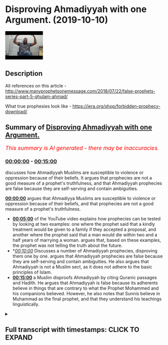 # Disproving Ahmadiyyah with one Argument. (2019-10-10)

![alt Disproving Ahmadiyyah with one Argument.](tFXReth0BEM.jpg "Disproving Ahmadiyyah with one Argument.")

## Description

All references on this article  - http://www.manyprophetsonemessage.com/2018/07/22/false-prophets-series-part-5-ghulam-ahmad/

What true prophesies look like - https://iera.org/shop/forbidden-prophecy-download/

## Summary of [Disproving Ahmadiyyah with one Argument.](https://www.youtube.com/watch?v=tFXReth0BEM)


*<span style="color:red; font-size:125%">This summary is AI generated - there may be inaccuracies</span>. [](/)*

### [00:00:00](https://www.youtube.com/watch?v=tFXReth0BEM&t=0) - [00:15:00](https://www.youtube.com/watch?v=tFXReth0BEM&t=900)

 discusses how Ahmadiyyah Muslims are susceptible to violence or oppression because of their beliefs. It argues that prophecies are not a good measure of a prophet's truthfulness, and that Ahmadiyyah prophecies are false because they are self-serving and contain ambiguities.

**[00:00:00](https://www.youtube.com/watch?v=tFXReth0BEM&t=0)**  argues that Ahmadiyya Muslims are susceptible to violence or oppression because of their beliefs, and that prophecies are not a good measure of a prophet's truthfulness.
* **[00:05:00](https://www.youtube.com/watch?v=tFXReth0BEM&t=300)** of the YouTube video explains how prophecies can be tested by looking at two examples: one where the prophet said that a kindly treatment would be given to a family if they accepted a proposal, and another where the prophet said that a man would die within two and a half years of marrying a woman. argues that, based on these examples, the prophet was not telling the truth about the future.
* **[00:10:00](https://www.youtube.com/watch?v=tFXReth0BEM&t=600)* Discusses a number of Ahmadiyyah prophecies, disproving them one by one. argues that Ahmadiyyah prophecies are false because they are self-serving and contain ambiguities. He also argues that Ahmadiyyah is not a Muslim sect, as it does not adhere to the basic principles of Islam.
* **[00:15:00](https://www.youtube.com/watch?v=tFXReth0BEM&t=900)**  a Muslim disproofs Ahmadiyyah by citing Quranic passages and Hadith. He argues that Ahmadiyyah is false because its adherents believe in things that are contrary to what the Prophet Mohammed and his companions believed. However, he also notes that Sunnis believe in Muhammad as the final prophet, and that they understand his teachings linguistically.

<details><summary><h2>Full transcript with timestamps: CLICK TO EXPAND</h2></summary>

[0:00:00](https://youtu.be/tFXReth0BEM?t=0) Salam alaikum warahmatullahi what I care  
[0:00:02](https://youtu.be/tFXReth0BEM?t=2) - how are you guys doing and this is a  
[0:00:04](https://youtu.be/tFXReth0BEM?t=4) short video hopefully which is meant to  
[0:00:07](https://youtu.be/tFXReth0BEM?t=7) elucidate our brothers and humanity from  
[0:00:11](https://youtu.be/tFXReth0BEM?t=11) the at midi community of course we  
[0:00:14](https://youtu.be/tFXReth0BEM?t=14) understand that the ahmadiyya community  
[0:00:16](https://youtu.be/tFXReth0BEM?t=16) is a small community of about ten  
[0:00:19](https://youtu.be/tFXReth0BEM?t=19) million people worldwide according to  
[0:00:21](https://youtu.be/tFXReth0BEM?t=21) statistics and then we also understand  
[0:00:23](https://youtu.be/tFXReth0BEM?t=23) that they because of that because of  
[0:00:26](https://youtu.be/tFXReth0BEM?t=26) that may be susceptible to kind of  
[0:00:29](https://youtu.be/tFXReth0BEM?t=29) violence or oppression all these things  
[0:00:31](https://youtu.be/tFXReth0BEM?t=31) Wow so the first thing we should  
[0:00:33](https://youtu.be/tFXReth0BEM?t=33) actually sell by saying is that whenever  
[0:00:36](https://youtu.be/tFXReth0BEM?t=36) you see people who who are susceptible  
[0:00:40](https://youtu.be/tFXReth0BEM?t=40) to those things we should be careful not  
[0:00:42](https://youtu.be/tFXReth0BEM?t=42) to twist you know ideological points of  
[0:00:45](https://youtu.be/tFXReth0BEM?t=45) contention theological points of  
[0:00:47](https://youtu.be/tFXReth0BEM?t=47) contention which I'm going to raise in  
[0:00:48](https://youtu.be/tFXReth0BEM?t=48) fact in this video to religious violence  
[0:00:52](https://youtu.be/tFXReth0BEM?t=52) or oppression or anything like that so  
[0:00:55](https://youtu.be/tFXReth0BEM?t=55) that's that's a disclaimer that I want  
[0:00:56](https://youtu.be/tFXReth0BEM?t=56) to make and just for those who don't  
[0:00:58](https://youtu.be/tFXReth0BEM?t=58) understand who and what the Atman is aa  
[0:01:02](https://youtu.be/tFXReth0BEM?t=62) the admin is are a group of people who  
[0:01:04](https://youtu.be/tFXReth0BEM?t=64) believe in the Quran the veracity of the  
[0:01:06](https://youtu.be/tFXReth0BEM?t=66) Quran and they actually even believe in  
[0:01:09](https://youtu.be/tFXReth0BEM?t=69) the son now the you know the the  
[0:01:11](https://youtu.be/tFXReth0BEM?t=71) literature of the Muslims of the Sunni  
[0:01:14](https://youtu.be/tFXReth0BEM?t=74) Muslims like Bukhari Muslim etc and what  
[0:01:18](https://youtu.be/tFXReth0BEM?t=78) they also believe which is what  
[0:01:19](https://youtu.be/tFXReth0BEM?t=79) separates them from the main body of  
[0:01:21](https://youtu.be/tFXReth0BEM?t=81) Sunni Islam and Shia Islam the fact that  
[0:01:25](https://youtu.be/tFXReth0BEM?t=85) there was a prophet that came after they  
[0:01:26](https://youtu.be/tFXReth0BEM?t=86) call him what I'm Ahmed now this man was  
[0:01:28](https://youtu.be/tFXReth0BEM?t=88) a man who was born 1835 and died in 1908  
[0:01:32](https://youtu.be/tFXReth0BEM?t=92) and was in British occupied India at  
[0:01:36](https://youtu.be/tFXReth0BEM?t=96) that time now I'm not gonna go to  
[0:01:38](https://youtu.be/tFXReth0BEM?t=98) conspiracy theories about him lazing and  
[0:01:40](https://youtu.be/tFXReth0BEM?t=100) conspiring with the British it of course  
[0:01:42](https://youtu.be/tFXReth0BEM?t=102) this is the main stream kind of  
[0:01:44](https://youtu.be/tFXReth0BEM?t=104) narrative within Sunni circles which is  
[0:01:47](https://youtu.be/tFXReth0BEM?t=107) that you know he was conspiring with a  
[0:01:49](https://youtu.be/tFXReth0BEM?t=109) British or he was enacting the British  
[0:01:51](https://youtu.be/tFXReth0BEM?t=111) will in that you know he kind of unquiet  
[0:01:57](https://youtu.be/tFXReth0BEM?t=117) eyes the the obligation of jihad  
[0:02:01](https://youtu.be/tFXReth0BEM?t=121) physical fighting back because the  
[0:02:04](https://youtu.be/tFXReth0BEM?t=124) British at that time they had an agenda  
[0:02:07](https://youtu.be/tFXReth0BEM?t=127) of course to to  
[0:02:11](https://youtu.be/tFXReth0BEM?t=131) do you militarize if you like the  
[0:02:14](https://youtu.be/tFXReth0BEM?t=134) aggressing military elements of the  
[0:02:17](https://youtu.be/tFXReth0BEM?t=137) indian colonial people's that's that's a  
[0:02:21](https://youtu.be/tFXReth0BEM?t=141) conspiracy i will call it or it could be  
[0:02:23](https://youtu.be/tFXReth0BEM?t=143) true  
[0:02:23](https://youtu.be/tFXReth0BEM?t=143) i'm not going into the details of this  
[0:02:25](https://youtu.be/tFXReth0BEM?t=145) now because it's not my area of interest  
[0:02:27](https://youtu.be/tFXReth0BEM?t=147) at this point in time but it's important  
[0:02:30](https://youtu.be/tFXReth0BEM?t=150) just to know what kind of narratives are  
[0:02:32](https://youtu.be/tFXReth0BEM?t=152) out there now here's what I do want to  
[0:02:34](https://youtu.be/tFXReth0BEM?t=154) say what you think is very important how  
[0:02:37](https://youtu.be/tFXReth0BEM?t=157) do we know a profit is a profit this is  
[0:02:39](https://youtu.be/tFXReth0BEM?t=159) a good question  
[0:02:40](https://youtu.be/tFXReth0BEM?t=160) okay how do we know a profit is a profit  
[0:02:41](https://youtu.be/tFXReth0BEM?t=161) now in the Islamic tradition I've  
[0:02:43](https://youtu.be/tFXReth0BEM?t=163) already made the argument that from a  
[0:02:45](https://youtu.be/tFXReth0BEM?t=165) completely textual basis that they  
[0:02:48](https://youtu.be/tFXReth0BEM?t=168) cannot be seen to be any profit that  
[0:02:49](https://youtu.be/tFXReth0BEM?t=169) comes after Prophet Muhammad why because  
[0:02:52](https://youtu.be/tFXReth0BEM?t=172) of the versions of lab where he's  
[0:02:54](https://youtu.be/tFXReth0BEM?t=174) referred to as hot and hot in the  
[0:02:56](https://youtu.be/tFXReth0BEM?t=176) beginning so that he's the scene of the  
[0:03:00](https://youtu.be/tFXReth0BEM?t=180) profits point is also the final prophet  
[0:03:02](https://youtu.be/tFXReth0BEM?t=182) now linguists and professor hoon  
[0:03:04](https://youtu.be/tFXReth0BEM?t=184) exegetes of the Quran through all of  
[0:03:06](https://youtu.be/tFXReth0BEM?t=186) history have said that this means that  
[0:03:08](https://youtu.be/tFXReth0BEM?t=188) he is the final prophet the Prophet  
[0:03:09](https://youtu.be/tFXReth0BEM?t=189) himself said in Buhari  
[0:03:11](https://youtu.be/tFXReth0BEM?t=191) in many different anyway I have in fact  
[0:03:13](https://youtu.be/tFXReth0BEM?t=193) different narrations that let it be  
[0:03:15](https://youtu.be/tFXReth0BEM?t=195) about me there's no prophet afternoon  
[0:03:16](https://youtu.be/tFXReth0BEM?t=196) now this is the strongest argument and  
[0:03:18](https://youtu.be/tFXReth0BEM?t=198) there are many arguments which are  
[0:03:19](https://youtu.be/tFXReth0BEM?t=199) subsidiary to those arguments we shall  
[0:03:21](https://youtu.be/tFXReth0BEM?t=201) meet to show that there cannot be a  
[0:03:24](https://youtu.be/tFXReth0BEM?t=204) prophet after prophet Muhammad from an  
[0:03:26](https://youtu.be/tFXReth0BEM?t=206) Islamic perspective however there's an  
[0:03:28](https://youtu.be/tFXReth0BEM?t=208) argument I want to make today which is a  
[0:03:30](https://youtu.be/tFXReth0BEM?t=210) different kind of argument you see well  
[0:03:32](https://youtu.be/tFXReth0BEM?t=212) I'm with himself who as we've said was  
[0:03:35](https://youtu.be/tFXReth0BEM?t=215) quite modern man in terms of his  
[0:03:36](https://youtu.be/tFXReth0BEM?t=216) political placement  
[0:03:38](https://youtu.be/tFXReth0BEM?t=218) he says the following he says that to  
[0:03:41](https://youtu.be/tFXReth0BEM?t=221) draw to judge my truthfulness or lies  
[0:03:43](https://youtu.be/tFXReth0BEM?t=223) there is no better test than prophesies  
[0:03:46](https://youtu.be/tFXReth0BEM?t=226) and he also said let it be known to the  
[0:03:49](https://youtu.be/tFXReth0BEM?t=229) unbelieving persons that my truthfulness  
[0:03:51](https://youtu.be/tFXReth0BEM?t=231) or false will be judged on my prophecies  
[0:03:53](https://youtu.be/tFXReth0BEM?t=233) there is no other touchstone for it and  
[0:03:56](https://youtu.be/tFXReth0BEM?t=236) of course I'm going to provide an  
[0:03:58](https://youtu.be/tFXReth0BEM?t=238) article with all of the references for  
[0:04:02](https://youtu.be/tFXReth0BEM?t=242) these things that he said so what he's  
[0:04:04](https://youtu.be/tFXReth0BEM?t=244) saying is and this is mentioned just  
[0:04:09](https://youtu.be/tFXReth0BEM?t=249) mentioned you know  
[0:04:17](https://youtu.be/tFXReth0BEM?t=257) in Boots where I will show you the  
[0:04:20](https://youtu.be/tFXReth0BEM?t=260) evidences for the references for those  
[0:04:23](https://youtu.be/tFXReth0BEM?t=263) particular quotations I just came as I'm  
[0:04:26](https://youtu.be/tFXReth0BEM?t=266) finding those quotations what I'm gonna  
[0:04:27](https://youtu.be/tFXReth0BEM?t=267) say is that I believe that what a madman  
[0:04:29](https://youtu.be/tFXReth0BEM?t=269) is actually right these points in fact  
[0:04:32](https://youtu.be/tFXReth0BEM?t=272) it is a good point to make that  
[0:04:34](https://youtu.be/tFXReth0BEM?t=274) prophecies are wise required for example  
[0:04:36](https://youtu.be/tFXReth0BEM?t=276) those two things to judge my  
[0:04:38](https://youtu.be/tFXReth0BEM?t=278) truthfulness of lives is no business and  
[0:04:40](https://youtu.be/tFXReth0BEM?t=280) prophecies is mentioned in a book called  
[0:04:42](https://youtu.be/tFXReth0BEM?t=282) rahani Mazzini the volume 19 page 288 is  
[0:04:47](https://youtu.be/tFXReth0BEM?t=287) also let it be known to the unbelieving  
[0:04:49](https://youtu.be/tFXReth0BEM?t=289) persons that my truthfulness or false  
[0:04:51](https://youtu.be/tFXReth0BEM?t=291) winters am uneasy there is no better  
[0:04:53](https://youtu.be/tFXReth0BEM?t=293) touchstone for it is in Amenas he mocked  
[0:04:55](https://youtu.be/tFXReth0BEM?t=295) he Islam page 208 of these references I  
[0:04:59](https://youtu.be/tFXReth0BEM?t=299) will provide in an article which I'm  
[0:05:02](https://youtu.be/tFXReth0BEM?t=302) basing it on this research on now having  
[0:05:05](https://youtu.be/tFXReth0BEM?t=305) said that he's saying basically my  
[0:05:06](https://youtu.be/tFXReth0BEM?t=306) prophecies which is my predictions of  
[0:05:08](https://youtu.be/tFXReth0BEM?t=308) the future this is the touchstone to  
[0:05:11](https://youtu.be/tFXReth0BEM?t=311) know if I'm truthful and I think this is  
[0:05:12](https://youtu.be/tFXReth0BEM?t=312) a very fair test because if someone is  
[0:05:14](https://youtu.be/tFXReth0BEM?t=314) being divinely inspired if someone is  
[0:05:17](https://youtu.be/tFXReth0BEM?t=317) being divinely inspired they should be  
[0:05:19](https://youtu.be/tFXReth0BEM?t=319) in fact yeah telling the truth about the  
[0:05:22](https://youtu.be/tFXReth0BEM?t=322) future because if God is all-knowing he  
[0:05:23](https://youtu.be/tFXReth0BEM?t=323) knows the future as well  
[0:05:24](https://youtu.be/tFXReth0BEM?t=324) very fair enough and that is actually  
[0:05:26](https://youtu.be/tFXReth0BEM?t=326) one of the challenges we as Muslims make  
[0:05:28](https://youtu.be/tFXReth0BEM?t=328) to non-muslims that if the Prophet had  
[0:05:31](https://youtu.be/tFXReth0BEM?t=331) made a prediction of the future that is  
[0:05:33](https://youtu.be/tFXReth0BEM?t=333) time-bound  
[0:05:34](https://youtu.be/tFXReth0BEM?t=334) for example place bound that ship have  
[0:05:38](https://youtu.be/tFXReth0BEM?t=338) materialized and if it can be falsified  
[0:05:39](https://youtu.be/tFXReth0BEM?t=339) this effectively falsify his prophethood  
[0:05:42](https://youtu.be/tFXReth0BEM?t=342) it's a very fair enough test because no  
[0:05:44](https://youtu.be/tFXReth0BEM?t=344) one knows the future for sure now I want  
[0:05:47](https://youtu.be/tFXReth0BEM?t=347) to just introduce you to two prophecies  
[0:05:48](https://youtu.be/tFXReth0BEM?t=348) or two or three prophecies that will I'm  
[0:05:50](https://youtu.be/tFXReth0BEM?t=350) adamant made and we want to look at  
[0:05:51](https://youtu.be/tFXReth0BEM?t=351) these prophecies and see was he telling  
[0:05:53](https://youtu.be/tFXReth0BEM?t=353) the truth or not he says what a madman  
[0:05:57](https://youtu.be/tFXReth0BEM?t=357) says in the following he says it was  
[0:05:59](https://youtu.be/tFXReth0BEM?t=359) revealed to me by the Most High God that  
[0:06:03](https://youtu.be/tFXReth0BEM?t=363) I should seek the hand of Ahmed begs  
[0:06:05](https://youtu.be/tFXReth0BEM?t=365) Eldar eldest daughter and to tell them  
[0:06:08](https://youtu.be/tFXReth0BEM?t=368) that a kindly treatment shall be dealt  
[0:06:11](https://youtu.be/tFXReth0BEM?t=371) to them if they accept the proposal and  
[0:06:13](https://youtu.be/tFXReth0BEM?t=373) that this marriage shall bring to them  
[0:06:15](https://youtu.be/tFXReth0BEM?t=375) blessings and blissful beatitude but if  
[0:06:18](https://youtu.be/tFXReth0BEM?t=378) they should refuse to do so the end of  
[0:06:21](https://youtu.be/tFXReth0BEM?t=381) the girl shall be very sad  
[0:06:23](https://youtu.be/tFXReth0BEM?t=383) and the man who shall marry her shall  
[0:06:26](https://youtu.be/tFXReth0BEM?t=386) die  
[0:06:26](https://youtu.be/tFXReth0BEM?t=386) within two and a half years and her  
[0:06:28](https://youtu.be/tFXReth0BEM?t=388) father within three years from the date  
[0:06:30](https://youtu.be/tFXReth0BEM?t=390) of marriage God the most high will  
[0:06:33](https://youtu.be/tFXReth0BEM?t=393) remove every obstacle in the end bring  
[0:06:36](https://youtu.be/tFXReth0BEM?t=396) her into marriage with me Tocqueville  
[0:06:38](https://youtu.be/tFXReth0BEM?t=398) Allah saying this yeah and turn the  
[0:06:40](https://youtu.be/tFXReth0BEM?t=400) irreligious people into Muslims and  
[0:06:42](https://youtu.be/tFXReth0BEM?t=402) bring to guidance those who have lost  
[0:06:45](https://youtu.be/tFXReth0BEM?t=405) the right path it's very clear what a  
[0:06:49](https://youtu.be/tFXReth0BEM?t=409) madman is saying that he will marry this  
[0:06:51](https://youtu.be/tFXReth0BEM?t=411) woman  
[0:06:52](https://youtu.be/tFXReth0BEM?t=412) whose name is Mohammad II Begum yeah  
[0:06:55](https://youtu.be/tFXReth0BEM?t=415) he's saying that will happen in this  
[0:06:56](https://youtu.be/tFXReth0BEM?t=416) time if this doesn't happen and so on  
[0:06:58](https://youtu.be/tFXReth0BEM?t=418) then we problematic now highs will jump  
[0:07:01](https://youtu.be/tFXReth0BEM?t=421) on this and say well hold on he says  
[0:07:02](https://youtu.be/tFXReth0BEM?t=422) that if the people repent there was a  
[0:07:04](https://youtu.be/tFXReth0BEM?t=424) condition of repentance the family if  
[0:07:06](https://youtu.be/tFXReth0BEM?t=426) the family doesn't repent then all these  
[0:07:08](https://youtu.be/tFXReth0BEM?t=428) things will happen however even after a  
[0:07:11](https://youtu.be/tFXReth0BEM?t=431) family was sending because they got a  
[0:07:13](https://youtu.be/tFXReth0BEM?t=433) little bit worried actually maybe this  
[0:07:14](https://youtu.be/tFXReth0BEM?t=434) guy is telling the truth the family side  
[0:07:16](https://youtu.be/tFXReth0BEM?t=436) writing you know letters of apology to  
[0:07:18](https://youtu.be/tFXReth0BEM?t=438) the two and so on even after that he  
[0:07:22](https://youtu.be/tFXReth0BEM?t=442) reiterated so a company because of  
[0:07:24](https://youtu.be/tFXReth0BEM?t=444) repentance he reiterated the same  
[0:07:26](https://youtu.be/tFXReth0BEM?t=446) message she said even after they  
[0:07:29](https://youtu.be/tFXReth0BEM?t=449) supposedly you know apologized and so on  
[0:07:31](https://youtu.be/tFXReth0BEM?t=451) but the death of Ahmed but beg broke  
[0:07:34](https://youtu.be/tFXReth0BEM?t=454) their backs and this was why they sent  
[0:07:36](https://youtu.be/tFXReth0BEM?t=456) letters of apology and regret so he's  
[0:07:38](https://youtu.be/tFXReth0BEM?t=458) acknowledging that they said assembly is  
[0:07:40](https://youtu.be/tFXReth0BEM?t=460) of a program as they were struck by fear  
[0:07:43](https://youtu.be/tFXReth0BEM?t=463) and terror in their hearts it was  
[0:07:44](https://youtu.be/tFXReth0BEM?t=464) essential that God the Most High  
[0:07:46](https://youtu.be/tFXReth0BEM?t=466) according to his ancient way postponed  
[0:07:48](https://youtu.be/tFXReth0BEM?t=468) the day of punishment to some later time  
[0:07:50](https://youtu.be/tFXReth0BEM?t=470) that is to the time when those people  
[0:07:53](https://youtu.be/tFXReth0BEM?t=473) again turned back fully to another time  
[0:07:56](https://youtu.be/tFXReth0BEM?t=476) of fearing and turning to God is  
[0:07:58](https://youtu.be/tFXReth0BEM?t=478) displayed as proved by the whole of the  
[0:08:00](https://youtu.be/tFXReth0BEM?t=480) Quran but the essence of the prophecy  
[0:08:03](https://youtu.be/tFXReth0BEM?t=483) that this woman will enter into this  
[0:08:05](https://youtu.be/tFXReth0BEM?t=485) marriage with me is an absolute fate  
[0:08:08](https://youtu.be/tFXReth0BEM?t=488) isn't a discovery is an absolute fate  
[0:08:11](https://youtu.be/tFXReth0BEM?t=491) which cannot be averted now this is  
[0:08:14](https://youtu.be/tFXReth0BEM?t=494) clear even after the so-called  
[0:08:16](https://youtu.be/tFXReth0BEM?t=496) repentance and apology so absolute faith  
[0:08:18](https://youtu.be/tFXReth0BEM?t=498) which were which one cannot be averted  
[0:08:20](https://youtu.be/tFXReth0BEM?t=500) he says so after these days when God the  
[0:08:22](https://youtu.be/tFXReth0BEM?t=502) most high sees that these people's  
[0:08:24](https://youtu.be/tFXReth0BEM?t=504) hearts have hardened and that they have  
[0:08:26](https://youtu.be/tFXReth0BEM?t=506) not valued the few days of respite and  
[0:08:29](https://youtu.be/tFXReth0BEM?t=509) relaxation given to them then he will  
[0:08:31](https://youtu.be/tFXReth0BEM?t=511) turn to the fulfillment of the prophecy  
[0:08:33](https://youtu.be/tFXReth0BEM?t=513) of his holy word  
[0:08:35](https://youtu.be/tFXReth0BEM?t=515) so you can't say that because of all the  
[0:08:37](https://youtu.be/tFXReth0BEM?t=517) family repented because here saying he's  
[0:08:38](https://youtu.be/tFXReth0BEM?t=518) definitely she's been definitely to be  
[0:08:39](https://youtu.be/tFXReth0BEM?t=519) married with me what did this happen  
[0:08:45](https://youtu.be/tFXReth0BEM?t=525) was he ever married to Mohamed he bigger  
[0:08:47](https://youtu.be/tFXReth0BEM?t=527) this is the question we have to ask  
[0:08:49](https://youtu.be/tFXReth0BEM?t=529) because this was saying it's absolute  
[0:08:50](https://youtu.be/tFXReth0BEM?t=530) the answer is no he never married her  
[0:08:54](https://youtu.be/tFXReth0BEM?t=534) and there's no evidence like he married  
[0:08:55](https://youtu.be/tFXReth0BEM?t=535) her in fact she got married to another  
[0:08:56](https://youtu.be/tFXReth0BEM?t=536) man now then all those bad things happen  
[0:08:59](https://youtu.be/tFXReth0BEM?t=539) to Mohammed he Begum did you know did  
[0:09:03](https://youtu.be/tFXReth0BEM?t=543) Allah break their backs and so on no  
[0:09:05](https://youtu.be/tFXReth0BEM?t=545) more so the question is how can his  
[0:09:09](https://youtu.be/tFXReth0BEM?t=549) prophecy be wrong if he knows the future  
[0:09:10](https://youtu.be/tFXReth0BEM?t=550) it seems someone may be a critical say  
[0:09:14](https://youtu.be/tFXReth0BEM?t=554) this man really wanted to get married to  
[0:09:15](https://youtu.be/tFXReth0BEM?t=555) this woman was using fear tactics to try  
[0:09:19](https://youtu.be/tFXReth0BEM?t=559) to persuade the woman for marriage but  
[0:09:22](https://youtu.be/tFXReth0BEM?t=562) that never materialized but  
[0:09:24](https://youtu.be/tFXReth0BEM?t=564) unfortunately what that did is it put  
[0:09:26](https://youtu.be/tFXReth0BEM?t=566) the cat in with the pigeons it put the  
[0:09:27](https://youtu.be/tFXReth0BEM?t=567) spanner in with the Woodworks because  
[0:09:29](https://youtu.be/tFXReth0BEM?t=569) now we can say that this is a false  
[0:09:31](https://youtu.be/tFXReth0BEM?t=571) prophecy which effectively you could  
[0:09:34](https://youtu.be/tFXReth0BEM?t=574) argue falsifies his whole claim to  
[0:09:38](https://youtu.be/tFXReth0BEM?t=578) profit so by the way he says this and  
[0:09:42](https://youtu.be/tFXReth0BEM?t=582) I'll give you the references in the  
[0:09:44](https://youtu.be/tFXReth0BEM?t=584) article you can check the other comfort  
[0:09:45](https://youtu.be/tFXReth0BEM?t=585) in the description box  
[0:09:46](https://youtu.be/tFXReth0BEM?t=586) by the way of prophecy the exalted God  
[0:09:49](https://youtu.be/tFXReth0BEM?t=589) revealed him to his number one that  
[0:09:51](https://youtu.be/tFXReth0BEM?t=591) ultimately the elder daughter of Mirza  
[0:09:53](https://youtu.be/tFXReth0BEM?t=593) Ahmed Beck son of menahalim Beck would  
[0:09:57](https://youtu.be/tFXReth0BEM?t=597) be married to me these people will  
[0:09:59](https://youtu.be/tFXReth0BEM?t=599) resort to great hostility and would put  
[0:10:01](https://youtu.be/tFXReth0BEM?t=601) many obstacles in the way but in the end  
[0:10:03](https://youtu.be/tFXReth0BEM?t=603) it would surely take place the exalted  
[0:10:06](https://youtu.be/tFXReth0BEM?t=606) God by all possible means bring her to  
[0:10:08](https://youtu.be/tFXReth0BEM?t=608) me  
[0:10:09](https://youtu.be/tFXReth0BEM?t=609) whether a virgin or a widow and would  
[0:10:11](https://youtu.be/tFXReth0BEM?t=611) remove all impediments and would of  
[0:10:13](https://youtu.be/tFXReth0BEM?t=613) necessity to the Sun and no one will be  
[0:10:17](https://youtu.be/tFXReth0BEM?t=617) able to prevent it yeah if this has been  
[0:10:21](https://youtu.be/tFXReth0BEM?t=621) in the hadith literature of the Salim  
[0:10:24](https://youtu.be/tFXReth0BEM?t=624) that he was saying that this is gonna  
[0:10:26](https://youtu.be/tFXReth0BEM?t=626) happen I'm gonna marry this woman and he  
[0:10:28](https://youtu.be/tFXReth0BEM?t=628) never did it imagine what the Orientals  
[0:10:29](https://youtu.be/tFXReth0BEM?t=629) would be doing they'll be having a field  
[0:10:31](https://youtu.be/tFXReth0BEM?t=631) day with this information now look at  
[0:10:36](https://youtu.be/tFXReth0BEM?t=636) this  
[0:10:36](https://youtu.be/tFXReth0BEM?t=636) in addition to this false prophecy yeah  
[0:10:38](https://youtu.be/tFXReth0BEM?t=638) secondary one he says it is God's  
[0:10:41](https://youtu.be/tFXReth0BEM?t=641) intention this is him again God's  
[0:10:44](https://youtu.be/tFXReth0BEM?t=644) intention that he will bring two ladies  
[0:10:46](https://youtu.be/tFXReth0BEM?t=646) in my wedlock  
[0:10:48](https://youtu.be/tFXReth0BEM?t=648) one will be a virgin and the other a  
[0:10:50](https://youtu.be/tFXReth0BEM?t=650) widow  
[0:10:51](https://youtu.be/tFXReth0BEM?t=651) therefore this inspiration now as  
[0:10:53](https://youtu.be/tFXReth0BEM?t=653) related to the version has been  
[0:10:55](https://youtu.be/tFXReth0BEM?t=655) fulfilled and presented by the grace of  
[0:10:57](https://youtu.be/tFXReth0BEM?t=657) God I have four sons from it this wife  
[0:10:59](https://youtu.be/tFXReth0BEM?t=659) I'm still waiting for the fulfillment of  
[0:11:01](https://youtu.be/tFXReth0BEM?t=661) the inspiration regarding Widow now the  
[0:11:03](https://youtu.be/tFXReth0BEM?t=663) thing is what I'm not married twice most  
[0:11:04](https://youtu.be/tFXReth0BEM?t=664) two versions he married twice before and  
[0:11:07](https://youtu.be/tFXReth0BEM?t=667) he married - harmik Bibi and no strategy  
[0:11:09](https://youtu.be/tFXReth0BEM?t=669) em bigger both of them yes both of them  
[0:11:13](https://youtu.be/tFXReth0BEM?t=673) are virgins now the question is he said  
[0:11:15](https://youtu.be/tFXReth0BEM?t=675) I'm gonna marry a virgin and the widow  
[0:11:16](https://youtu.be/tFXReth0BEM?t=676) so wait a minute we should do it the  
[0:11:19](https://youtu.be/tFXReth0BEM?t=679) other way Widow that he married well  
[0:11:21](https://youtu.be/tFXReth0BEM?t=681) someone can argue well when he married  
[0:11:23](https://youtu.be/tFXReth0BEM?t=683) her she was no longer a virgin okay well  
[0:11:26](https://youtu.be/tFXReth0BEM?t=686) this is the when she outlived him so she  
[0:11:28](https://youtu.be/tFXReth0BEM?t=688) became a widow but doesn't work like  
[0:11:30](https://youtu.be/tFXReth0BEM?t=690) that because he said he'll bring him -  
[0:11:32](https://youtu.be/tFXReth0BEM?t=692) no I - my wedlock eonni  
[0:11:35](https://youtu.be/tFXReth0BEM?t=695) that she was in that state of being a  
[0:11:36](https://youtu.be/tFXReth0BEM?t=696) widow already and then she was brought  
[0:11:39](https://youtu.be/tFXReth0BEM?t=699) to my weblog not that I made her the  
[0:11:41](https://youtu.be/tFXReth0BEM?t=701) widow or because of me she became a  
[0:11:43](https://youtu.be/tFXReth0BEM?t=703) widow Yani  
[0:11:44](https://youtu.be/tFXReth0BEM?t=704) so the two things here are interlinked  
[0:11:46](https://youtu.be/tFXReth0BEM?t=706) false prophecies relating to marriage  
[0:11:48](https://youtu.be/tFXReth0BEM?t=708) and so obviously someone will argue if  
[0:11:51](https://youtu.be/tFXReth0BEM?t=711) there was an oriental census  
[0:11:53](https://youtu.be/tFXReth0BEM?t=713) [Music]  
[0:11:54](https://youtu.be/tFXReth0BEM?t=714) self-serving prophesies because you want  
[0:11:57](https://youtu.be/tFXReth0BEM?t=717) to marry the Orient this will sell us  
[0:11:59](https://youtu.be/tFXReth0BEM?t=719) you want to hear the problem on tomorrow  
[0:12:00](https://youtu.be/tFXReth0BEM?t=720) and therefore you say you're gonna marry  
[0:12:02](https://youtu.be/tFXReth0BEM?t=722) this otherwise break your back to sand  
[0:12:03](https://youtu.be/tFXReth0BEM?t=723) that they would have a field day with  
[0:12:05](https://youtu.be/tFXReth0BEM?t=725) this and that he did not marry and so on  
[0:12:08](https://youtu.be/tFXReth0BEM?t=728) so forth by him  
[0:12:09](https://youtu.be/tFXReth0BEM?t=729) so imagine if it was us as the Sunni  
[0:12:11](https://youtu.be/tFXReth0BEM?t=731) Muslims will be here elated in front of  
[0:12:14](https://youtu.be/tFXReth0BEM?t=734) the international community with such  
[0:12:16](https://youtu.be/tFXReth0BEM?t=736) false prophecies  
[0:12:17](https://youtu.be/tFXReth0BEM?t=737) moreover well I'm Ahmed said I shall die  
[0:12:21](https://youtu.be/tFXReth0BEM?t=741) in Mecca or Medina and the man never  
[0:12:24](https://youtu.be/tFXReth0BEM?t=744) stepped foot in Mecca or Medina what  
[0:12:26](https://youtu.be/tFXReth0BEM?t=746) more do you want  
[0:12:27](https://youtu.be/tFXReth0BEM?t=747) ladies and gentlemen let's read the  
[0:12:29](https://youtu.be/tFXReth0BEM?t=749) whole thing are you taking out of  
[0:12:30](https://youtu.be/tFXReth0BEM?t=750) context  
[0:12:30](https://youtu.be/tFXReth0BEM?t=750) I don't think me brother because you  
[0:12:32](https://youtu.be/tFXReth0BEM?t=752) need you so this I shall die in Mecca  
[0:12:34](https://youtu.be/tFXReth0BEM?t=754) Medina means that before my death I  
[0:12:37](https://youtu.be/tFXReth0BEM?t=757) shall be bestowed victory like that of  
[0:12:39](https://youtu.be/tFXReth0BEM?t=759) madcap listen to this that I should say  
[0:12:41](https://youtu.be/tFXReth0BEM?t=761) that the holy prophet had vanquished his  
[0:12:43](https://youtu.be/tFXReth0BEM?t=763) enemies through them  
[0:12:44](https://youtu.be/tFXReth0BEM?t=764) sensation of majestic signs of Allah so  
[0:12:46](https://youtu.be/tFXReth0BEM?t=766) it will happen now the second meaning is  
[0:12:48](https://youtu.be/tFXReth0BEM?t=768) that before my death I shall bestow the  
[0:12:50](https://youtu.be/tFXReth0BEM?t=770) victory like that of Medina which means  
[0:12:53](https://youtu.be/tFXReth0BEM?t=773) that people's heart will be their own  
[0:12:55](https://youtu.be/tFXReth0BEM?t=775) inclined towards me the phrase God has  
[0:12:59](https://youtu.be/tFXReth0BEM?t=779) decreed I and my messengers shall  
[0:13:01](https://youtu.be/tFXReth0BEM?t=781) prevail points of victory like that was  
[0:13:03](https://youtu.be/tFXReth0BEM?t=783) Mecca and the phrase peace is the word  
[0:13:06](https://youtu.be/tFXReth0BEM?t=786) for my merciful look point to a picture  
[0:13:07](https://youtu.be/tFXReth0BEM?t=787) like that of Medina wait a minute  
[0:13:09](https://youtu.be/tFXReth0BEM?t=789) ten million people in the world which is  
[0:13:10](https://youtu.be/tFXReth0BEM?t=790) the side the size of London as a  
[0:13:12](https://youtu.be/tFXReth0BEM?t=792) religious community what Mecca Medina  
[0:13:14](https://youtu.be/tFXReth0BEM?t=794) I'm sorry to say how can you even  
[0:13:16](https://youtu.be/tFXReth0BEM?t=796) compare the victory of Muhammad's Allah  
[0:13:18](https://youtu.be/tFXReth0BEM?t=798) as something was stretched yeah from  
[0:13:21](https://youtu.be/tFXReth0BEM?t=801) Michelle a calamity never of Arabia from  
[0:13:24](https://youtu.be/tFXReth0BEM?t=804) the east part the worst is the worst  
[0:13:25](https://youtu.be/tFXReth0BEM?t=805) part of the West with such Yanni sorry  
[0:13:29](https://youtu.be/tFXReth0BEM?t=809) to say in significant gains  
[0:13:32](https://youtu.be/tFXReth0BEM?t=812) comparatively from a demographic  
[0:13:33](https://youtu.be/tFXReth0BEM?t=813) perspective of Allah but then those  
[0:13:36](https://youtu.be/tFXReth0BEM?t=816) don't forget hold on I told us the truth  
[0:13:39](https://youtu.be/tFXReth0BEM?t=819) so the Kakadu he spoke the truth  
[0:13:43](https://youtu.be/tFXReth0BEM?t=823) even though in many instances he did not  
[0:13:45](https://youtu.be/tFXReth0BEM?t=825) speak the truth - he said in so saying  
[0:13:48](https://youtu.be/tFXReth0BEM?t=828) he said to judge my truthful missile  
[0:13:51](https://youtu.be/tFXReth0BEM?t=831) lies there is no better test than  
[0:13:52](https://youtu.be/tFXReth0BEM?t=832) prophesies like we use the prophecies  
[0:13:54](https://youtu.be/tFXReth0BEM?t=834) and we come to the conclusion that  
[0:13:56](https://youtu.be/tFXReth0BEM?t=836) actually when you came to predicting the  
[0:13:58](https://youtu.be/tFXReth0BEM?t=838) future you did a miserable job you did  
[0:14:01](https://youtu.be/tFXReth0BEM?t=841) not do the right thing and therefore in  
[0:14:04](https://youtu.be/tFXReth0BEM?t=844) addition to all of those evidences that  
[0:14:07](https://youtu.be/tFXReth0BEM?t=847) point to the fact that problem house our  
[0:14:08](https://youtu.be/tFXReth0BEM?t=848) salah is the final messenger you also  
[0:14:10](https://youtu.be/tFXReth0BEM?t=850) have these clear evidences to the  
[0:14:13](https://youtu.be/tFXReth0BEM?t=853) brothers to the sisters in humanity  
[0:14:15](https://youtu.be/tFXReth0BEM?t=855) there are many brothers and sisters  
[0:14:16](https://youtu.be/tFXReth0BEM?t=856) which claim which clearly show  
[0:14:19](https://youtu.be/tFXReth0BEM?t=859) unequivocally ambiguously that Allah  
[0:14:22](https://youtu.be/tFXReth0BEM?t=862) Muhammad made false prophecies with this  
[0:14:24](https://youtu.be/tFXReth0BEM?t=864) legend gentlemen why I think we have to  
[0:14:26](https://youtu.be/tFXReth0BEM?t=866) be humble and I apologize if I came  
[0:14:29](https://youtu.be/tFXReth0BEM?t=869) across the lip of passion but it's very  
[0:14:30](https://youtu.be/tFXReth0BEM?t=870) important matter if we're gonna yeah me  
[0:14:33](https://youtu.be/tFXReth0BEM?t=873) leave a sort of album I'm going to leave  
[0:14:35](https://youtu.be/tFXReth0BEM?t=875) the bulk of the Muslim  
[0:14:37](https://youtu.be/tFXReth0BEM?t=877) body in their reasoning that remark  
[0:14:39](https://youtu.be/tFXReth0BEM?t=879) system is the final perfect the question  
[0:14:41](https://youtu.be/tFXReth0BEM?t=881) is there has to be some incredibly  
[0:14:43](https://youtu.be/tFXReth0BEM?t=883) strong evidences neither this man show  
[0:14:46](https://youtu.be/tFXReth0BEM?t=886) voilá moment that he had a revelation  
[0:14:49](https://youtu.be/tFXReth0BEM?t=889) from his own words or from the  
[0:14:52](https://youtu.be/tFXReth0BEM?t=892) information that is provided up on  
[0:14:54](https://youtu.be/tFXReth0BEM?t=894) Amazon  
[0:14:55](https://youtu.be/tFXReth0BEM?t=895) we invite the brothers and sisters in a  
[0:14:57](https://youtu.be/tFXReth0BEM?t=897) comedy sect to come to a mainstream  
[0:15:00](https://youtu.be/tFXReth0BEM?t=900) Islam and shot a lot to just go back to  
[0:15:03](https://youtu.be/tFXReth0BEM?t=903) what the Sahaba believed him  
[0:15:04](https://youtu.be/tFXReth0BEM?t=904) feminine women you meant to be for buddy  
[0:15:07](https://youtu.be/tFXReth0BEM?t=907) fellow into a loafer in them at home  
[0:15:08](https://youtu.be/tFXReth0BEM?t=908) Fisher Park if I say ik fecal mobilize  
[0:15:10](https://youtu.be/tFXReth0BEM?t=910) the Quran says if they believe in what  
[0:15:12](https://youtu.be/tFXReth0BEM?t=912) you guys believe in them they're on the  
[0:15:13](https://youtu.be/tFXReth0BEM?t=913) right path and if they go away from that  
[0:15:15](https://youtu.be/tFXReth0BEM?t=915) then they are in France question I just  
[0:15:18](https://youtu.be/tFXReth0BEM?t=918) say to the brothers let's go back to  
[0:15:19](https://youtu.be/tFXReth0BEM?t=919) what the Sahaba said on these matters  
[0:15:20](https://youtu.be/tFXReth0BEM?t=920) let's see what the morph SEO Hyun said  
[0:15:22](https://youtu.be/tFXReth0BEM?t=922) let's see what the exegete said for  
[0:15:24](https://youtu.be/tFXReth0BEM?t=924) hundreds of years was the Prophet  
[0:15:26](https://youtu.be/tFXReth0BEM?t=926) Mohammed the final prophet or not did  
[0:15:28](https://youtu.be/tFXReth0BEM?t=928) they understand it linguistically as  
[0:15:29](https://youtu.be/tFXReth0BEM?t=929) that I think you'll find that they did  
[0:15:32](https://youtu.be/tFXReth0BEM?t=932) please consider Sunni Islam Andrew oh  
[0:15:36](https://youtu.be/tFXReth0BEM?t=936) happy happy happy with open arms  
[0:15:38](https://youtu.be/tFXReth0BEM?t=938) well salam alikum warahmatu allahi learn  
[0:15:40](https://youtu.be/tFXReth0BEM?t=940) it  
</details>